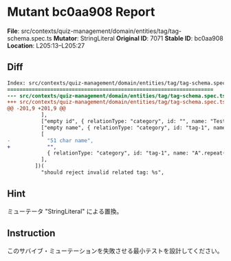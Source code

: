 # Mutant bc0aa908 Report

**File**: src/contexts/quiz-management/domain/entities/tag/tag-schema.spec.ts
**Mutator**: StringLiteral
**Original ID**: 7071
**Stable ID**: bc0aa908
**Location**: L205:13–L205:27

## Diff

```diff
Index: src/contexts/quiz-management/domain/entities/tag/tag-schema.spec.ts
===================================================================
--- src/contexts/quiz-management/domain/entities/tag/tag-schema.spec.ts	original
+++ src/contexts/quiz-management/domain/entities/tag/tag-schema.spec.ts	mutated #7071
@@ -201,9 +201,9 @@
           ],
           ["empty id", { relationType: "category", id: "", name: "Test" }],
           ["empty name", { relationType: "category", id: "tag-1", name: "" }],
           [
-            "51 char name",
+            "",
             { relationType: "category", id: "tag-1", name: "A".repeat(51) },
           ],
         ])(
           "should reject invalid related tag: %s",
```

## Hint

ミューテータ "StringLiteral" による置換。

## Instruction

このサバイブ・ミューテーションを失敗させる最小テストを設計してください。
